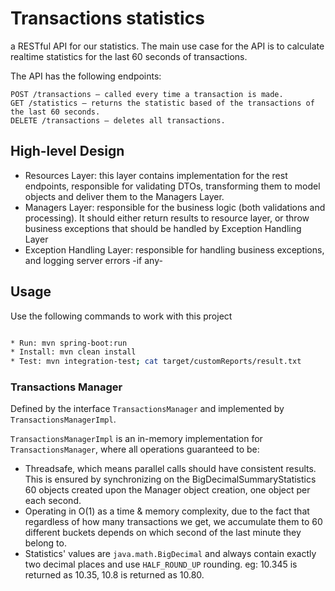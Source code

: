 # Transactions statistics 

a RESTful API for our statistics. The main use case for the API is to calculate realtime statistics for the last 60 seconds of transactions.

The API has the following endpoints:

```
POST /transactions – called every time a transaction is made.
GET /statistics – returns the statistic based of the transactions of the last 60 seconds.
DELETE /transactions – deletes all transactions.
```
## High-level Design

- Resources Layer: this layer contains implementation for the rest endpoints, responsible for validating DTOs, transforming them to model objects and deliver them to the Managers Layer.
- Managers Layer: responsible for the business logic (both validations and processing). It should either return results to resource layer, or throw business exceptions that should be handled by Exception Handling Layer
- Exception Handling Layer: responsible for handling business exceptions, and logging server errors -if any-

## Usage

Use the following commands to work with this project

```bash

* Run: mvn spring-boot:run
* Install: mvn clean install
* Test: mvn integration-test; cat target/customReports/result.txt

```

### Transactions Manager

Defined by the interface `TransactionsManager` and implemented by `TransactionsManagerImpl`. 

`TransactionsManagerImpl` is an in-memory implementation for `TransactionsManager`, where all operations guaranteed to be:
 * Threadsafe, which means parallel calls should have consistent results. This is ensured by synchronizing
       on the BigDecimalSummaryStatistics 60 objects created upon the Manager object creation, one object per each second.
 * Operating in O(1) as a time & memory complexity, due to the fact that regardless of how many transactions we get,
      we accumulate them to 60 different buckets depends on which second of the last minute they belong to.
 * Statistics' values are `java.math.BigDecimal` and always contain exactly two decimal places and use
      `HALF_ROUND_UP` rounding. eg: 10.345 is returned as 10.35, 10.8 is returned as 10.80.
      



